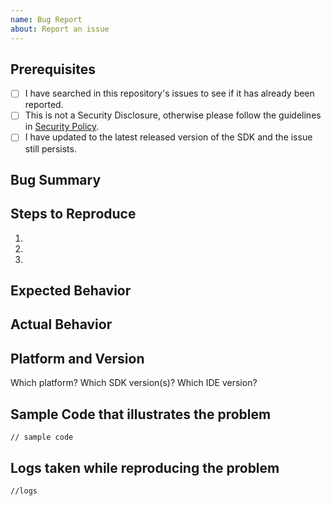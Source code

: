 ```yaml
---
name: Bug Report 
about: Report an issue
---
```

## Prerequisites
<!--- Go through the items below before logging an issue -->
- [ ] I have searched in this repository's issues to see if it has already been reported.
- [ ] This is not a Security Disclosure, otherwise please follow the guidelines in [Security Policy](https://github.com/adobe/aepsdk-edge-ios/security/policy).
- [ ] I have updated to the latest released version of the SDK and the issue still persists.

## Bug Summary 

<!---Please provide a summary of the bug you are reporting-->


## Steps to Reproduce

1.
2.
3.

## Expected Behavior

<!---What is the expected behavior?-->

## Actual Behavior

<!---What is the Actual behavior you see?-->

## Platform and Version

Which platform? 
Which SDK version(s)?
Which IDE version?

## Sample Code that illustrates the problem
<!---Please provide sample code below or provide a link with the sample code to help us investigating the bug-->

```
// sample code

```
## Logs taken while reproducing the problem
<!---Please provide Trace Console Log below or provide a link with the log to help us looking into the issue-->

```
//logs

```